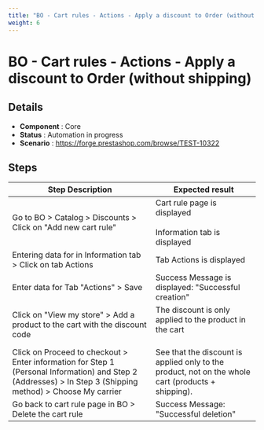 ```yaml
---
title: "BO - Cart rules - Actions - Apply a discount to Order (without shipping)"
weight: 6
---
```


# BO - Cart rules - Actions - Apply a discount to Order (without shipping)
## Details
* **Component** : Core
* **Status** : Automation in progress
* **Scenario** : https://forge.prestashop.com/browse/TEST-10322

## Steps
| Step Description | Expected result |
| ----- | ----- |
| Go to BO > Catalog > Discounts > Click on "Add new cart rule" | Cart rule page is displayed<br><br>Information tab is displayed |
| Entering data for in Information tab > Click on tab Actions | Tab Actions is displayed |
| Enter data for Tab "Actions" > Save | Success Message is displayed: "Successful creation" |
| Click on "View my store" > Add a product to the cart with the discount code | The discount is only applied to the product in the cart<br><br>|1 item|€34.80|<br>|Discount(s)|-€6.96|<br>|Shipping|Free|<br>|Total (tax incl.)|€27.84|<br>|Test|-€6.96| |
| Click on Proceed to checkout > Enter information for Step 1 (Personal Information) and Step 2 (Addresses) > In Step 3 (Shipping method) > Choose My carrier | See that the discount is applied only to the product, not on the whole cart (products + shipping).<br>|1 item|€34.80|<br>|Discount(s)|-€6.96|<br>|Shipping|€8.40|<br>|Total (tax incl.)|€36.24|<br>|Test|-€6.96| |
| Go back to cart rule page in BO > Delete the cart rule | Success Message: "Successful deletion" |
